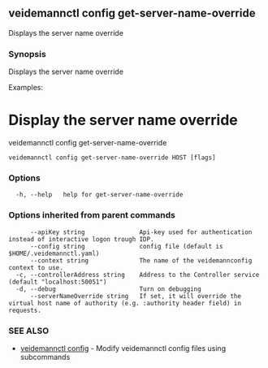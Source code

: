 ## veidemannctl config get-server-name-override

Displays the server name override

### Synopsis

Displays the server name override

Examples:
  # Display the server name override
  veidemannctl config get-server-name-override


```
veidemannctl config get-server-name-override HOST [flags]
```

### Options

```
  -h, --help   help for get-server-name-override
```

### Options inherited from parent commands

```
      --apiKey string               Api-key used for authentication instead of interactive logon trough IDP.
      --config string               config file (default is $HOME/.veidemannctl.yaml)
      --context string              The name of the veidemannconfig context to use.
  -c, --controllerAddress string    Address to the Controller service (default "localhost:50051")
  -d, --debug                       Turn on debugging
      --serverNameOverride string   If set, it will override the virtual host name of authority (e.g. :authority header field) in requests.
```

### SEE ALSO

* [veidemannctl config](veidemannctl_config.md)	 - Modify veidemannctl config files using subcommands

